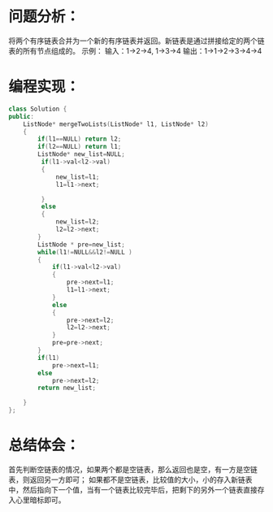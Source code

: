 # 问题分析：

将两个有序链表合并为一个新的有序链表并返回。新链表是通过拼接给定的两个链表的所有节点组成的。 
示例：
输入：1->2->4, 1->3->4
输出：1->1->2->3->4->4

# 编程实现：
```C++
class Solution {
public:
    ListNode* mergeTwoLists(ListNode* l1, ListNode* l2) 
    {
        if(l1==NULL) return l2;
        if(l2==NULL) return l1;
        ListNode* new_list=NULL;  
         if(l1->val<l2->val)       
         {  
             new_list=l1;   
             l1=l1->next;   

         }  
         else                         
         {   
             new_list=l2;   
             l2=l2->next;  
        } 
        ListNode * pre=new_list;
        while(l1!=NULL&&l2!=NULL )
        {
            if(l1->val<l2->val)
            {
                pre->next=l1;
                l1=l1->next;
            }
            else
            {
                pre->next=l2;
                l2=l2->next;
            }
            pre=pre->next;
        }
        if(l1)
            pre->next=l1;
        else 
            pre->next=l2;
        return new_list;

    }
};
```
# 总结体会：
首先判断空链表的情况，如果两个都是空链表，那么返回也是空，有一方是空链表，则返回另一方即可；
如果都不是空链表，比较值的大小，小的存入新链表中，然后指向下一个值，当有一个链表比较完毕后，把剩下的另外一个链表直接存入心里暗标即可。